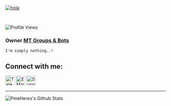 [![hola](https://telegra.ph/file/ace8480475313aea4a247.jpg)](http://t.me/PmsHere)

<br>

![Profile Views](https://hits.seeyoufarm.com/api/count/incr/badge.svg?url=https://github.com/PmsHere/)

### Owner [MT Groups & Bots][done]

```
I'm simply nothing..! 

```
## Connect with me:

[<img align="left" alt="Telegram" width="30px" src="https://img.icons8.com/dusk/64/000000/telegram-app.png" />][telegram]

[<img align="left" alt="E Mail" width="30px" src="https://img.icons8.com/dusk/64/000000/email.png" />][email]

[<img align="left" alt="Support" width="30px" src="https://img.icons8.com/cotton/64/000000/laptop-coding.png" />][support]

<br />

<br />

---

<img align="left" alt="PmeHeres's Github Stats" src="https://github-readme-stats.vercel.app/api?username=PmsHere&hide=prs&count_private=true&show_icons=true&theme=algolia" />


[telegram]: https://telegram.dog/MT_Officials

[email]: r0459122@gmail.com

[support]: https://telegram.dog/MT_Officials

[done]: https://t.me/PmsHere
